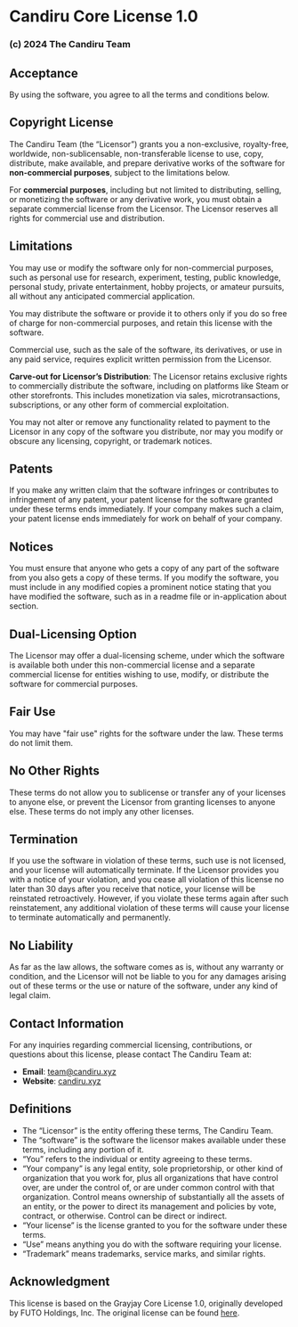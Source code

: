 # Candiru Core License 1.0

### (c) 2024 The Candiru Team

## Acceptance

By using the software, you agree to all the terms and conditions below.

## Copyright License

The Candiru Team (the “Licensor”) grants you a non-exclusive, royalty-free, worldwide, non-sublicensable,
non-transferable license to use, copy, distribute, make available, and prepare derivative works of the software for
**non-commercial purposes**, subject to the limitations below.

For **commercial purposes**, including but not limited to distributing, selling, or monetizing the software or any
derivative work, you must obtain a separate commercial license from the Licensor. The Licensor reserves all rights for
commercial use and distribution.

## Limitations

You may use or modify the software only for non-commercial purposes, such as personal use for research, experiment,
testing, public knowledge, personal study, private entertainment, hobby projects, or amateur pursuits, all without any
anticipated commercial application.

You may distribute the software or provide it to others only if you do so free of charge for non-commercial purposes,
and retain this license with the software.

Commercial use, such as the sale of the software, its derivatives, or use in any paid service, requires explicit written
permission from the Licensor.

**Carve-out for Licensor’s Distribution**: The Licensor retains exclusive rights to commercially distribute the
software, including on platforms like Steam or other storefronts. This includes monetization via sales,
microtransactions, subscriptions, or any other form of commercial exploitation.

You may not alter or remove any functionality related to payment to the Licensor in any copy of the software you
distribute, nor may you modify or obscure any licensing, copyright, or trademark notices.

## Patents

If you make any written claim that the software infringes or contributes to infringement of any patent, your patent
license for the software granted under these terms ends immediately. If your company makes such a claim, your patent
license ends immediately for work on behalf of your company.

## Notices

You must ensure that anyone who gets a copy of any part of the software from you also gets a copy of these terms. If you
modify the software, you must include in any modified copies a prominent notice stating that you have modified the
software, such as in a readme file or in-application about section.

## Dual-Licensing Option

The Licensor may offer a dual-licensing scheme, under which the software is available both under this non-commercial
license and a separate commercial license for entities wishing to use, modify, or distribute the software for commercial
purposes.

## Fair Use

You may have "fair use" rights for the software under the law. These terms do not limit them.

## No Other Rights

These terms do not allow you to sublicense or transfer any of your licenses to anyone else, or prevent the Licensor from
granting licenses to anyone else. These terms do not imply any other licenses.

## Termination

If you use the software in violation of these terms, such use is not licensed, and your license will automatically
terminate. If the Licensor provides you with a notice of your violation, and you cease all violation of this license no
later than 30 days after you receive that notice, your license will be reinstated retroactively. However, if you violate
these terms again after such reinstatement, any additional violation of these terms will cause your license to terminate
automatically and permanently.

## No Liability

As far as the law allows, the software comes as is, without any warranty or condition, and the Licensor will not be
liable to you for any damages arising out of these terms or the use or nature of the software, under any kind of legal
claim.

## Contact Information

For any inquiries regarding commercial licensing, contributions, or questions about this license, please contact The
Candiru Team at:

- **Email**: [team@candiru.xyz](mailto:team@candiru.xyz)
- **Website**: [candiru.xyz](https://candiru.xyz)

## Definitions

- The “Licensor” is the entity offering these terms, The Candiru Team.
- The “software” is the software the licensor makes available under these terms, including any portion of it.
- “You” refers to the individual or entity agreeing to these terms.
- “Your company” is any legal entity, sole proprietorship, or other kind of organization that you work for, plus all
  organizations that have control over, are under the control of, or are under common control with that organization.
  Control means ownership of substantially all the assets of an entity, or the power to direct its management and
  policies by vote, contract, or otherwise. Control can be direct or indirect.
- “Your license” is the license granted to you for the software under these terms.
- “Use” means anything you do with the software requiring your license.
- “Trademark” means trademarks, service marks, and similar rights.

## Acknowledgment

This license is based on the Grayjay Core License 1.0, originally developed by FUTO Holdings, Inc. The original license
can be found [here](https://gitlab.futo.org/videostreaming/grayjay/-/blob/master/LICENSE.md).
